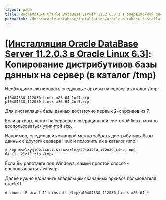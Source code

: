 ```yaml
---
layout: page
title: Инсталляция Oracle DataBase Server 11.2.0.3.2 в операционной системе Oracle Linux 6.3 x86_64
permalink: /docs/oracle-database/installation/oracle-database-installation/single-instance/simple/linux/6.3/oracle/11.2/copy-oracle-distrib-on-server/
---
```


# <a href="/docs/oracle-database/installation/oracle-database-installation/single-instance/simple/linux/6.3/oracle/11.2/">[Инсталляция Oracle DataBase Server 11.2.0.3 в Oracle Linux 6.3]</a>:  Копирование дистрибутивов базы данных на сервер (в каталог /tmp)


Необходимо скопировать следующие архивы на сервер в каталог /tmp:

	p10404530_112030_Linux-x86-64_1of7.zip
	p10404530_112030_Linux-x86-64_2of7.zip

Для инсталляции базы данных достаточно первых 2-х архивов из 7.

Если архивы, лежат на сервере с операционной системой linux, можно воспользоваться утилитой  scp.

Например, следующей командой можно забрать дистрибутивы базы данных с другого сервера linux и положить их в каталог /tmp:

	# scp marley@192.168.1.5:/oracle/p10404530_112030_Linux-x86-64_{1..2}of7.zip /tmp/

Если Вы работаете под Windows, самый простой способ - воспользоваться winscp.


Далее нужно назначить владельцем скачанных архивов пользователя oracle11

	# chown -R oracle11:oinstall /tmp/p10404530_112030_Linux-x86-64_*
